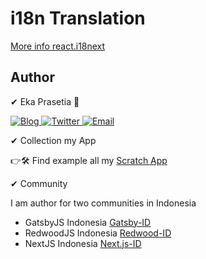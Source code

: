 # i18n Translation

[More info react.i18next](https://react.i18next.com/)

## Author
✔ Eka Prasetia 🤵

<a href="https://www.ekaprasetia.com/">
  <img src="https://img.shields.io/badge/Writer-Blog-orange" alt="Blog" />
</a>

<a href="https://twitter.com/dannyeka">
  <img src="https://img.shields.io/badge/Tweet-Twitter-blue" alt="Twitter" />
</a>

<a href="mailto:ekaone3033@gmail.com">
  <img src="https://img.shields.io/badge/Email-ekaone3033@gmail.com-yellow" alt="Email" />
</a>

✔ Collection my App

👉🛠 Find example all my [Scratch App](https://github.com/ekaone)

✔ Community

I am author for two communities in Indonesia
- GatsbyJS Indonesia [Gatsby-ID](https://github.com/GatsbyJS-Indonesia)
- RedwoodJS Indonesia [Redwood-ID](https://github.com/RedwoodJS-Indonesia)
- NextJS Indonesia [Next.js-ID](https://github.com/NextJS-Indonesia)
